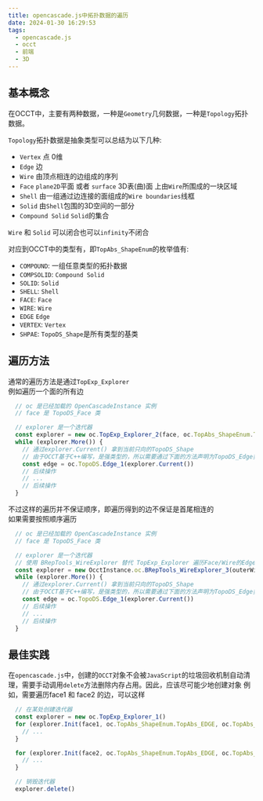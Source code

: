 ```yaml
---
title: opencascade.js中拓扑数据的遍历
date: 2024-01-30 16:29:53
tags: 
  - opencascade.js
  - occt
  - 前端
  - 3D
---
```


## 基本概念
在OCCT中，主要有两种数据，一种是`Geometry`几何数据，一种是`Topology`拓扑数据。

`Topology`拓扑数据是抽象类型可以总结为以下几种:
- `Vertex` 点 0维
- `Edge` 边
- `Wire` 由顶点相连的边组成的序列
- `Face` `plane2D`平面 或者 `surface` 3D表(曲)面 上由`Wire`所围成的一块区域
- `Shell` 由一组通过边连接的面组成的`Wire boundaries`线框
- `Solid` 由`Shell`包围的3D空间的一部分
- `Compound Solid` `Solid`的集合

`Wire` 和 `Solid` 可以闭合也可以`infinity`不闭合

对应到OCCT中的类型有，即`TopAbs_ShapeEnum`的枚举值有:
- `COMPOUND`: 一组任意类型的拓扑数据
- `COMPSOLID`: `Compound Solid`
- `SOLID`: `Solid`
- `SHELL`: `Shell`
- `FACE`: `Face`
- `WIRE`: `Wire`
- `EDGE` `Edge`
- `VERTEX`: `Vertex`
- `SHPAE`: `TopoDS_Shape`是所有类型的基类

## 遍历方法
通常的遍历方法是通过`TopExp_Explorer`  
例如遍历一个面的所有边
```ts
  // oc 是已经加载的 OpenCascadeInstance 实例
  // face 是 TopoDS_Face 类

  // explorer 是一个迭代器
  const explorer = new oc.TopExp_Explorer_2(face, oc.TopAbs_ShapeEnum.TopAbs_EDGE, oc.TopAbs_ShapeEnum.TopAbs_SHAPE)
  while (explorer.More()) {
    // 通过explorer.Current() 拿到当前只向的TopoDS_Shape
    // 由于OCCT基于C++编写，是强类型的，所以需要通过下面的方法声明为TopoDS_Edge类型
    const edge = oc.TopoDS.Edge_1(explorer.Current())
    // 后续操作
    // ...
    // 后续操作
  }

```
不过这样的遍历并不保证顺序，即遍历得到的边不保证是首尾相连的  
如果需要按照顺序遍历
```ts
  // oc 是已经加载的 OpenCascadeInstance 实例
  // face 是 TopoDS_Face 类

  // explorer 是一个迭代器
  // 使用 BRepTools_WireExplorer 替代 TopExp_Explorer 遍历Face/Wire的Edge可以保证顺序
  const explorer = new OcctInstance.oc.BRepTools_WireExplorer_3(outerWire, face)
  while (explorer.More()) {
    // 通过explorer.Current() 拿到当前只向的TopoDS_Shape
    // 由于OCCT基于C++编写，是强类型的，所以需要通过下面的方法声明为TopoDS_Edge类型
    const edge = oc.TopoDS.Edge_1(explorer.Current())
    // 后续操作
    // ...
    // 后续操作
  }

```

## 最佳实践
在`opencascade.js`中，创建的`OCCT`对象不会被`JavaScript`的垃圾回收机制自动清理，需要手动调用`delete`方法删除内存占用。因此，应该尽可能少地创建对象
例如，需要遍历face1 和 face2 的边，可以这样
```ts
  // 在某处创建迭代器
  const explorer = new oc.TopExp_Explorer_1()
  for (explorer.Init(face1, oc.TopAbs_ShapeEnum.TopAbs_EDGE, oc.TopAbs_ShapeEnum.TopAbs_SHAPE); explorer.More(); explorer.Next()) {
    // ...
  }

  for (explorer.Init(face2, oc.TopAbs_ShapeEnum.TopAbs_EDGE, oc.TopAbs_ShapeEnum.TopAbs_SHAPE); explorer.More(); explorer.Next()) {
    // ...
  }

  // 销毁迭代器
  explorer.delete()

```
